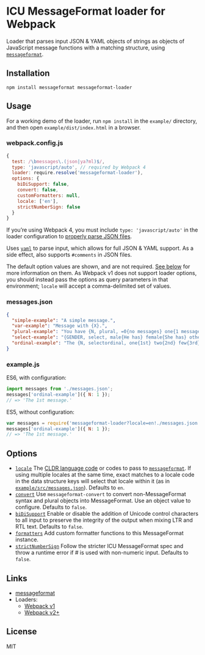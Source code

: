 # ICU MessageFormat loader for Webpack

Loader that parses input JSON & YAML objects of strings as objects of JavaScript message functions with a matching structure, using [`messageformat`](https://messageformat.github.io/messageformat/).

## Installation

```
npm install messageformat messageformat-loader
```

## Usage

For a working demo of the loader, run `npm install` in the `example/` directory, and then open `example/dist/index.html` in a browser.

### webpack.config.js

```js
{
  test: /\bmessages\.(json|ya?ml)$/,
  type: 'javascript/auto', // required by Webpack 4
  loader: require.resolve('messageformat-loader'),
  options: {
    biDiSupport: false,
    convert: false,
    customFormatters: null,
    locale: ['en'],
    strictNumberSign: false
  }
}
```

If you’re using Webpack 4, you must include `type: 'javascript/auto'` in the loader configuration to [properly parse JSON files](https://webpack.js.org/configuration/module/#rule-type).

Uses [`yaml`](https://eemeli.org/yaml/) to parse input, which allows for full JSON & YAML support. As a side effect, also supports `#comments` in JSON files.

The default option values are shown, and are not required. [See below](#options) for more information on them. As Webpack v1 does not support loader options, you should instead pass the options as query parameters in that environment; `locale` will accept a comma-delimited set of values.

### messages.json

```json
{
  "simple-example": "A simple message.",
  "var-example": "Message with {X}.",
  "plural-example": "You have {N, plural, =0{no messages} one{1 message} other{# messages}}.",
  "select-example": "{GENDER, select, male{He has} female{She has} other{They have}} sent you a message.",
  "ordinal-example": "The {N, selectordinal, one{1st} two{2nd} few{3rd} other{#th}} message."
}
```

### example.js

ES6, with configuration:

```js
import messages from './messages.json';
messages['ordinal-example']({ N: 1 });
// => 'The 1st message.'
```

ES5, without configuration:

```js
var messages = require('messageformat-loader?locale=en!./messages.json');
messages['ordinal-example']({ N: 1 });
// => 'The 1st message.'
```

## Options

- [`locale`] The [CLDR language code] or codes to pass to [`messageformat`]. If using multiple locales at the same time, exact matches to a locale code in the data structure keys will select that locale within it (as in [`example/src/messages.json`](example/src/messages.json)). Defaults to `en`.
- [`convert`] Use `messageformat-convert` to convert non-MessageFormat syntax and plural objects into MessageFormat. Use an object value to configure. Defaults to `false`.
- [`biDiSupport`] Enable or disable the addition of Unicode control characters to all input to preserve the integrity of the output when mixing LTR and RTL text. Defaults to `false`.
- [`formatters`] Add custom formatter functions to this MessageFormat instance.
- [`strictNumberSign`] Follow the stricter ICU MessageFormat spec and throw a runtime error if # is used with non-numeric input. Defaults to `false`.

[`locale`]: https://messageformat.github.io/messageformat.js/doc/MessageFormat.html#MessageFormat
[cldr language code]: http://www.unicode.org/cldr/charts/29/supplemental/language_territory_information.html
[`messageformat`]: https://messageformat.github.io/messageformat.js/doc/MessageFormat.html
[`convert`]: https://github.com/messageformat/messageformat/tree/master/packages/convert
[`bidisupport`]: https://messageformat.github.io/messageformat.js/doc/MessageFormat.html#setBiDiSupport
[`formatters`]: https://messageformat.github.io/messageformat.js/doc/MessageFormat.html#addFormatters
[`strictnumbersign`]: https://messageformat.github.io/messageformat.js/doc/MessageFormat.html#setStrictNumberSign

## Links

- [messageformat](https://messageformat.github.io/)
- Loaders:
  - [Webpack v1](https://webpack.github.io/docs/using-loaders.html)
  - [Webpack v2+](https://webpack.js.org/concepts/loaders/)

## License

MIT
